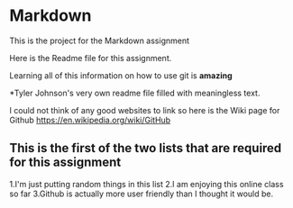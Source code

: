 # Markdown
This is the project for the Markdown assignment

Here is the Readme file for this assignment.

Learning all of this information on how to use git is **amazing**

*Tyler Johnson's very own readme file filled with meaningless text.

I could not think of any good websites to link so here is the Wiki page for Github
<https://en.wikipedia.org/wiki/GitHub>


## This is the first of the two lists that are required for this assignment
1.I'm just putting random things in this list
2.I am enjoying this online class so far
3.Github is actually more user friendly than I thought it would be.

